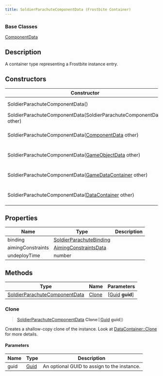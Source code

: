 ```yaml
---
title: SoldierParachuteComponentData (Frostbite Container)
---
```

### Base Classes

[ComponentData](ComponentData)

## Description

A container type representing a Frostbite instance entry.

## Constructors

| Constructor                                                                              | Description                                                                                                                                       |
| ---------------------------------------------------------------------------------------- | ------------------------------------------------------------------------------------------------------------------------------------------------- |
| SoldierParachuteComponentData()                                                          | Create a new instance of this container type.                                                                                                     |
| SoldierParachuteComponentData(SoldierParachuteComponentData other)                       | Create a reference copy of an instance of the same type.                                                                                          |
| SoldierParachuteComponentData([ComponentData](ComponentData) other)                      | Upcast an instance of type [ComponentData](ComponentData) to [SoldierParachuteComponentData](SoldierParachuteComponentData).                      |
| SoldierParachuteComponentData([GameObjectData](GameObjectData) other)                    | Upcast an instance of type [GameObjectData](GameObjectData) to [SoldierParachuteComponentData](SoldierParachuteComponentData).                    |
| SoldierParachuteComponentData([GameDataContainer](GameDataContainer) other)              | Upcast an instance of type [GameDataContainer](GameDataContainer) to [SoldierParachuteComponentData](SoldierParachuteComponentData).              |
| SoldierParachuteComponentData([DataContainer](/vext/ref/cls/shr/datacontainer) other) | Upcast an instance of type [DataContainer](/vext/ref/cls/shr/datacontainer) to [SoldierParachuteComponentData](SoldierParachuteComponentData). |

## Properties

| Name              | Type                                               | Description |
| ----------------- | -------------------------------------------------- | ----------- |
| binding           | [SoldierParachuteBinding](SoldierParachuteBinding) |             |
| aimingConstraints | [AimingConstraintsData](AimingConstraintsData)     |             |
| undeployTime      | number                                             |             |

## Methods

| Type                                                           | Name            | Parameters                                     |
| -------------------------------------------------------------- | --------------- | ---------------------------------------------- |
| [SoldierParachuteComponentData](SoldierParachuteComponentData) | [Clone](#clone) | \[[Guid](/vext/ref/cls/shr/guid) **guid**\] |

### Clone

> [SoldierParachuteComponentData](SoldierParachuteComponentData) **Clone**(\[[Guid](/vext/ref/cls/shr/guid) **guid**\])

Creates a shallow-copy clone of the instance. Look at [DataContainer::Clone](/vext/ref/cls/shr/datacontainer#clone) for more details.

#### Parameters

| Name | Type         | Description                                 |
| ---- | ------------ | ------------------------------------------- |
| guid | [Guid](Guid) | An optional GUID to assign to the instance. |
